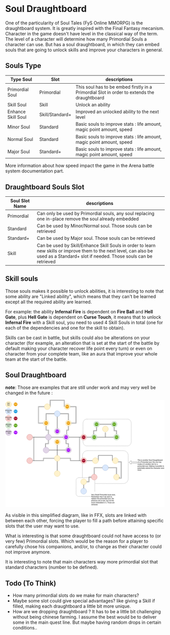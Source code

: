 # Soul Draughtboard

One of the particularity of Soul Tales (FyS Online MMORPG) is the draughtboard system. It is greatly inspired with the Final Fantasy mecanism. Character in the game doesn't have level in the classical way of the term. The level of a character will determine how many Primordial Souls a character can use. But has a soul draughtboard, in which they can embed souls that are going to unlock skills and improve your characters in general.

## Souls Type

| Type Soul	| Slot | descriptions 	| 
|-----------------------	|------------------------------------------	|------------------------------------------	|
| Primordial Soul	| Primordial	| This soul has to be embed firstly in a Primordial Slot in order to extends the draughtboard	|
| Skill Soul	| Skill	| Unlock an ability	|
| Enhance Skill Soul	| Skill/Standard+	| Improved an unlocked ability to the next level	|
| Minor Soul 	| Standard	| Basic souls to improve stats : life amount, magic point amount, speed	|
| Normal Soul 	| Standard 	| Basic souls to improve stats : life amount, magic point amount, speed	|
| Major Soul	| Standard+	| Basic souls to improve stats : life amount, magic point amount, speed |

More information about how speed impact the game in the Arena battle system documentation part.

## Draughtboard Souls Slot

| Soul Slot Name	| descriptions 	| 
|-----------------------	|------------------------------------------	|
| Primordial	| Can only be used by Primordial souls, any soul replacing one in-place remove the soul already embedded	|
| Standard	| Can be used by Minor/Normal soul. Those souls can be retrieved	|
| Standard+	| Can be used by Major soul. Those souls can be retrieved	|
| Skill	| Can be used by Skill/Enhance Skill Souls in order to learn new skills or improve them to the next level, can also be used as a Standard+ slot if needed. Those souls can be retrieved	|

## Skill souls

Those souls makes it possible to unlock abilities, it is interesting to note that some ability are "Linked ability", which means that they can't be learned except all the required ability are learned.  

For example: the ability __Infernal Fire__ is dependent on __Fire Ball__ and __Hell Gate__, plus __Hell Gate__ is dependent on __Curse Touch__, it means that to unlock __Infernal Fire__ with a Skill soul, you need to used 4 Skill Souls in total (one for each of the dependencies and one for the skill to obtain).

Skills can be cast in battle, but skills could also be alterations on your character (for example, an alteration that is set at the start of the battle by default making your character recover life point every turn) or even on character from your complete team, like an aura that improve your whole team at the start of the battle.



## Soul Draughtboard

__note__: Those are examples that are still under work and may very well be changed in the future :

![Example](https://raw.githubusercontent.com/FreeYourSoul/FyS/master/docs/assets/SoulDraughtboard.png)

As visible in this simplified diagram, like in FFX, slots are linked with between each other, forcing the player to fill a path before attaining specific slots that the user may want to use.


What is interesting is that some draughtboard could not have access to (or very few) Primordial slots. Which would be the reason for a player to carefully chose his companions, and/or, to change as their character could not improve anymore.

It is interesting to note that main characters way more primordial slot that standard characters (number to be defined).

## Todo (To Think)

* How many primordial slots do we make for main characters? 
* Maybe some slot could give special advantages? like giving a Skill if filled, making each draughtboard a little bit more unique.
* How are we dropping draughtboard ? It has to be a little bit challenging without being chinese farming. I assume the best would be to deliver some in the main quest line. But maybe having random drops in certain conditions..
